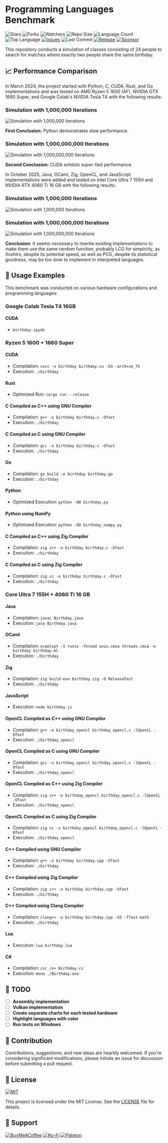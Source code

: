 # Programming Languages Benchmark

![Stars](https://img.shields.io/github/stars/Inc44/Birthday?style=social)
![Forks](https://img.shields.io/github/forks/Inc44/Birthday?style=social)
![Watchers](https://img.shields.io/github/watchers/Inc44/Birthday?style=social)
![Repo Size](https://img.shields.io/github/repo-size/Inc44/Birthday)
![Language Count](https://img.shields.io/github/languages/count/Inc44/Birthday)
![Top Language](https://img.shields.io/github/languages/top/Inc44/Birthday)
[![Issues](https://img.shields.io/github/issues/Inc44/Birthday)](https://github.com/Inc44/Birthday/issues?q=is%3Aopen+is%3Aissue)
![Last Commit](https://img.shields.io/github/last-commit/Inc44/Birthday?color=red)
[![Release](https://img.shields.io/github/release/Inc44/Birthday.svg)](https://github.com/Inc44/Birthday/releases)
[![Sponsor](https://img.shields.io/static/v1?label=Sponsor&message=%E2%9D%A4&logo=GitHub&color=%23fe8e86)](https://github.com/sponsors/Inc44)

This repository conducts a simulation of classes consisting of 24 people to search for matches where exactly two people share the same birthday.

## 📈 Performance Comparison

In March 2024, the project started with Python, C, CUDA, Rust, and Go implementations and was tested on AMD Ryzen 5 1600 (AF), NVIDIA GTX 1660 Super, and Google Colab's NVIDIA Tesla T4 with the following results:

### Simulation with 1,000,000 Iterations

![Simulation with 1,000,000 Iterations](1_000_000_202403.png)

**First Conclusion:** Python demonstrates slow performance.

### Simulation with 1,000,000,000 Iterations

![Simulation with 1,000,000,000 Iterations](1_000_000_000_202403.png)

**Second Conclusion:** CUDA exhibits super-fast performance.

In October 2025, Java, OCaml, Zig, OpenCL, and JavaScript implementations were added and tested on Intel Core Ultra 7 155H and NVIDIA RTX 4060 Ti 16 GB with the following results:

### Simulation with 1,000,000 Iterations

![Simulation with 1,000,000 Iterations](1_000_000_202510.png)

### Simulation with 1,000,000,000 Iterations

![Simulation with 1,000,000,000 Iterations](1_000_000_000_202510.png)

**Conclusion:** It seems necessary to rewrite existing implementations to make them use the same random function, probably LCG for simplicity, as Xoshiro, despite its potential speed, as well as PCG, despite its statistical goodness, may be too slow to implement in interpreted languages.

## 📖 Usage Examples

This benchmark was conducted on various hardware configurations and programming languages:

### Google Colab Tesla T4 16GB

#### CUDA
- `birthday.ipynb`

### Ryzen 5 1600 + 1660 Super

#### CUDA
- Compilation: `nvcc -o birthday birthday.cu -O3 -arch=sm_75`
- Execution: `./birthday`

#### Rust
- Optimized Run: `cargo run --release`

#### C Compiled as C++ using GNU Compiler
- Compilation: `g++ -o birthday birthday.c -Ofast`
- Execution: `./birthday`

#### C Compiled as C using GNU Compiler
- Compilation: `gcc -o birthday birthday.c -Ofast`
- Execution: `./birthday`

#### Go
- Compilation: `go build -o birthday birthday.go`
- Execution: `./birthday`

#### Python
- Optimized Execution: `python -OO birthday.py`

#### Python using NumPy
- Optimized Execution: `python -OO birthday_numpy.py`

#### C Compiled as C++ using Zig Compiler
- Compilation: `zig c++ -o birthday birthday.c -Ofast`
- Execution: `./birthday`

#### C Compiled as C using Zig Compiler
- Compilation: `zig cc -o birthday birthday.c -Ofast`
- Execution: `./birthday`

### Core Ultra 7 155H + 4060 Ti 16 GB

#### Java
- Compilation: `javac Birthday.java`
- Execution: `java Birthday.java`

#### OCaml
- Compilation: `ocamlopt -I +unix -thread unix.cmxa threads.cmxa -o birthday birthday.ml`
- Execution: `./birthday`

#### Zig
- Compilation: `zig build-exe birthday.zig -O ReleaseFast`
- Execution: `./birthday`

#### JavaScript
- Execution: `node birthday.js`

#### OpenCL Compiled as C++ using GNU Compiler
- Compilation: `g++ -o birthday_opencl birthday_opencl.c -lOpenCL -Ofast`
- Execution: `./birthday_opencl`

#### OpenCL Compiled as C using GNU Compiler
- Compilation: `gcc -o birthday_opencl birthday_opencl.c -lOpenCL -Ofast`
- Execution: `./birthday_opencl`

#### OpenCL Compiled as C++ using Zig Compiler
- Compilation: `zig c++ -o birthday_opencl birthday_opencl.c -lOpenCL -Ofast`
- Execution: `./birthday_opencl`

#### OpenCL Compiled as C using Zig Compiler
- Compilation: `zig cc -o birthday_opencl birthday_opencl.c -lOpenCL -Ofast`
- Execution: `./birthday_opencl`

#### C++ Compiled using GNU Compiler
- Compilation: `g++ -o birthday birthday.cpp -Ofast`
- Execution: `./birthday`

#### C++ Compiled using Zig Compiler
- Compilation: `zig c++ -o birthday birthday.cpp -Ofast`
- Execution: `./birthday`

#### C++ Compiled using Clang Compiler
- Compilation: `clang++ -o birthday birthday.cpp -O3 -ffast-math`
- Execution: `./birthday`

#### Lua
- Execution: `lua birthday.lua`

#### C#
- Compilation: `csc /o+ Birthday.cs`
- Execution: `mono ./Birthday.exe`

## 🚧 TODO

- [ ] **Assembly implementation**
- [ ] **Vulkan implementation**
- [ ] **Create separate charts for each tested hardware**
- [ ] **Highlight languages with color**
- [ ] **Run tests on Windows**

## 🤝 Contribution

Contributions, suggestions, and new ideas are heartily welcomed. If you're considering significant modifications, please initiate an issue for discussion before submitting a pull request.

## 📜 License

[![MIT](https://img.shields.io/badge/License-MIT-lightgrey.svg)](https://opensource.org/licenses/MIT)

This project is licensed under the MIT License. See the [LICENSE](LICENSE) file for details.

## 💖 Support

[![BuyMeACoffee](https://img.shields.io/badge/Buy%20Me%20a%20Coffee-ffdd00?style=for-the-badge&logo=buy-me-a-coffee&logoColor=black)](https://buymeacoffee.com/xamituchido)
[![Ko-Fi](https://img.shields.io/badge/Ko--fi-F16061?style=for-the-badge&logo=ko-fi&logoColor=white)](https://ko-fi.com/inc44)
[![Patreon](https://img.shields.io/badge/Patreon-F96854?style=for-the-badge&logo=patreon&logoColor=white)](https://www.patreon.com/Inc44)